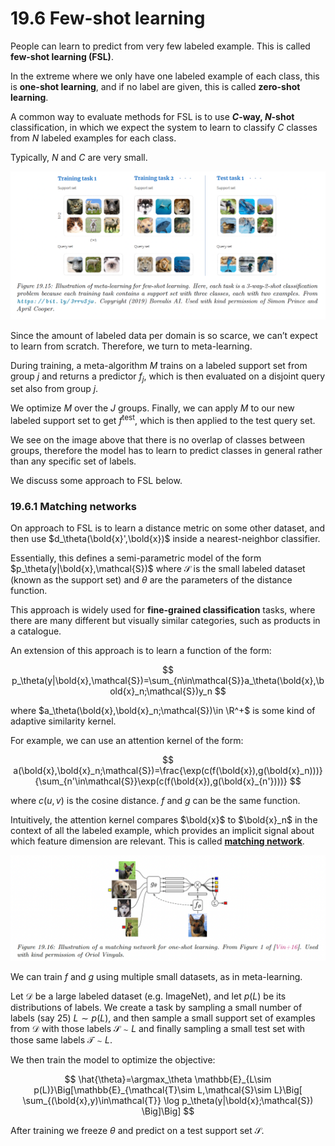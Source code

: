 # 19.6 Few-shot learning

People can learn to predict from very few labeled example. This is called **few-shot learning (FSL)**.

In the extreme where we only have one labeled example of each class, this is **one-shot learning**, and if no label are given, this is called **zero-shot learning**. 

A common way to evaluate methods for FSL is to use **$C$-way, $N$-shot** classification, in which we expect the system to learn to classify $C$ classes from $N$ labeled examples for each class.

Typically, $N$ and $C$ are very small.

![Screen Shot 2023-10-31 at 07.56.37.png](./Screen_Shot_2023-10-31_at_07.56.37.png)

Since the amount of labeled data per domain is so scarce, we can’t expect to learn from scratch. Therefore, we turn to meta-learning.

During training, a meta-algorithm $M$ trains on a labeled support set from group $j$ and returns a predictor $f_j$, which is then evaluated on a disjoint query set also from group $j$.

We optimize $M$ over the $J$ groups. Finally, we can apply $M$ to our new labeled support set to get $f^{\mathrm{test}}$, which is then applied to the test query set.

We see on the image above that there is no overlap of classes between groups, therefore the model has to learn to predict classes in general rather than any specific set of labels.

We discuss some approach to FSL below.

### 19.6.1 Matching networks

On approach to FSL is to learn a distance metric on some other dataset, and then use $d_\theta(\bold{x}',\bold{x})$ inside a nearest-neighbor classifier.

Essentially, this defines a semi-parametric model of the form $p_\theta(y|\bold{x},\mathcal{S})$ where $\mathcal{S}$ is the small labeled dataset (known as the support set) and $\theta$ are the parameters of the distance function.

This approach is widely used for **fine-grained classification** tasks, where there are many different but visually similar categories, such as products in a catalogue.

An extension of this approach is to learn a function of the form:

$$
p_\theta(y|\bold{x},\mathcal{S})=\sum_{n\in\mathcal{S}}a_\theta(\bold{x},\bold{x}_n;\mathcal{S})y_n
$$

where $a_\theta(\bold{x},\bold{x}_n;\mathcal{S})\in \R^+$ is some kind of adaptive similarity kernel.

For example, we can use an attention kernel of the form:

$$
a(\bold{x},\bold{x}_n;\mathcal{S})=\frac{\exp(c(f(\bold{x}),g(\bold{x}_n)))}{\sum_{n'\in\mathcal{S}}\exp(c(f(\bold{x}),g(\bold{x}_{n'})))}
$$

where $c(u,v)$ is the cosine distance. $f$ and $g$ can be the same function.

Intuitively, the attention kernel compares $\bold{x}$ to $\bold{x}_n$ in the context of all the labeled example, which provides an implicit signal about which feature dimension are relevant. This is called [**matching network**](https://arxiv.org/abs/1606.04080).

![Screen Shot 2023-10-31 at 08.21.24.png](./Screen_Shot_2023-10-31_at_08.21.24.png)

We can train $f$ and $g$ using multiple small datasets, as in meta-learning.

Let $\mathcal{D}$ be a large labeled dataset (e.g. ImageNet), and let $p(L)$ be its distributions of labels. We create a task by sampling a small number of labels (say 25) $L\sim p(L)$, and then sample a small support set of examples from $\mathcal{D}$ with those labels $\mathcal{S}\sim L$ and finally sampling a small test set with those same labels $\mathcal{T}\sim L$.

We then train the model to optimize the objective:

$$
\hat{\theta}=\argmax_\theta \mathbb{E}_{L\sim p(L)}\Big[\mathbb{E}_{\mathcal{T}\sim L,\mathcal{S}\sim L}\Big[ \sum_{(\bold{x},y)\in\mathcal{T}} \log p_\theta(y|\bold{x};\mathcal{S}) \Big]\Big]
$$

After training we freeze $\theta$  and predict on a test support set $\mathcal{S}$.